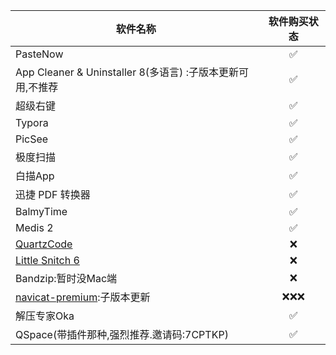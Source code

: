 | 软件名称          | 软件购买状态 |
|-------------------|:------------:|
| PasteNow           | ✅           |
| App Cleaner & Uninstaller 8(多语言) :子版本更新可用,不推荐 |  ✅           |
| 超级右键           | ✅           |
| Typora            | ✅           |
| PicSee | ✅ |
| 极度扫描 | ✅ |
| 白描App | ✅ |
| 迅捷 PDF 转换器                                              |      ✅       |
| BalmyTime                                                    |      ✅       |
| Medis 2 | ✅ |
| [QuartzCode](https://lizhi.shop/products/quartzcode) | ❌ |
| [Little Snitch 6](https://lizhi.shop/products/little-snitch) |      ❌       |
| Bandzip:暂时没Mac端 | ❌ |
| [navicat-premium](https://lizhi.shop/products/navicat-premium):子版本更新 | ❌❌❌ |
| 解压专家Oka | ✅ |
| QSpace(带插件那种,强烈推荐.邀请码:7CPTKP) | ✅ |